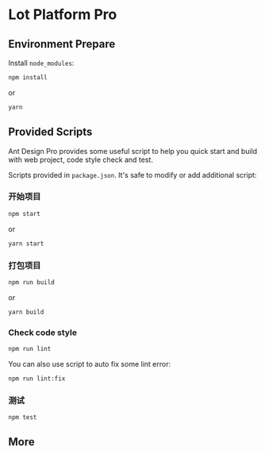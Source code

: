 # Lot Platform Pro

## Environment Prepare

Install `node_modules`:

```bash
npm install
```

or

```bash
yarn
```

## Provided Scripts

Ant Design Pro provides some useful script to help you quick start and build with web project, code style check and test.

Scripts provided in `package.json`. It's safe to modify or add additional script:

### 开始项目

```bash
npm start
```

or

```bash
yarn start
```

### 打包项目

```bash
npm run build
```

or

```bash
yarn build
```

### Check code style

```bash
npm run lint
```

You can also use script to auto fix some lint error:

```bash
npm run lint:fix
```

### 测试

```bash
npm test
```

## More
